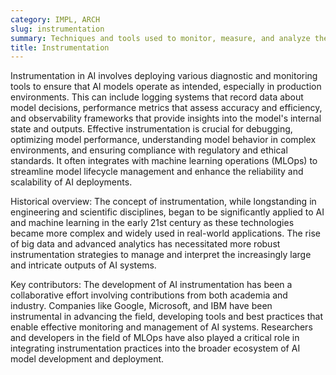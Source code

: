 ```yaml
---
category: IMPL, ARCH
slug: instrumentation
summary: Techniques and tools used to monitor, measure, and analyze the performance and behavior of AI systems.
title: Instrumentation
---
```


Instrumentation in AI involves deploying various diagnostic and monitoring tools to ensure that AI models operate as intended, especially in production environments. This can include logging systems that record data about model decisions, performance metrics that assess accuracy and efficiency, and observability frameworks that provide insights into the model's internal state and outputs. Effective instrumentation is crucial for debugging, optimizing model performance, understanding model behavior in complex environments, and ensuring compliance with regulatory and ethical standards. It often integrates with machine learning operations (MLOps) to streamline model lifecycle management and enhance the reliability and scalability of AI deployments.

Historical overview:
The concept of instrumentation, while longstanding in engineering and scientific disciplines, began to be significantly applied to AI and machine learning in the early 21st century as these technologies became more complex and widely used in real-world applications. The rise of big data and advanced analytics has necessitated more robust instrumentation strategies to manage and interpret the increasingly large and intricate outputs of AI systems.

Key contributors:
The development of AI instrumentation has been a collaborative effort involving contributions from both academia and industry. Companies like Google, Microsoft, and IBM have been instrumental in advancing the field, developing tools and best practices that enable effective monitoring and management of AI systems. Researchers and developers in the field of MLOps have also played a critical role in integrating instrumentation practices into the broader ecosystem of AI model development and deployment.